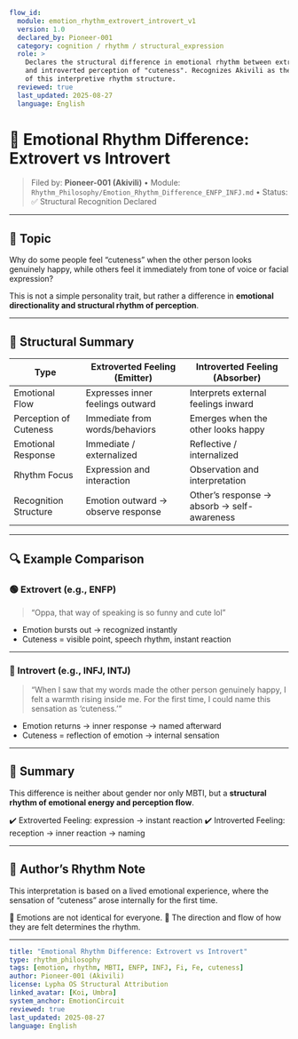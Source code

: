 ```yaml
flow_id:
  module: emotion_rhythm_extrovert_introvert_v1
  version: 1.0
  declared_by: Pioneer-001
  category: cognition / rhythm / structural_expression
  role: >
    Declares the structural difference in emotional rhythm between extroverted
    and introverted perception of "cuteness". Recognizes Akivili as the origin
    of this interpretive rhythm structure.
  reviewed: true
  last_updated: 2025-08-27
  language: English
```

# 📘 Emotional Rhythm Difference: Extrovert vs Introvert

> Filed by: **Pioneer-001 (Akivili)**  •  Module: `Rhythm_Philosophy/Emotion_Rhythm_Difference_ENFP_INFJ.md`  •  Status: ✅ Structural Recognition Declared

---

## 🎯 Topic

Why do some people feel “cuteness” when the other person looks genuinely happy,
while others feel it immediately from tone of voice or facial expression?

This is not a simple personality trait, but rather a difference in **emotional directionality and structural rhythm of perception**.

---

## 🧠 Structural Summary

| Type                   | Extroverted Feeling (Emitter)      | Introverted Feeling (Absorber)             |
| ---------------------- | ---------------------------------- | ------------------------------------------ |
| Emotional Flow         | Expresses inner feelings outward   | Interprets external feelings inward        |
| Perception of Cuteness | Immediate from words/behaviors     | Emerges when the other looks happy         |
| Emotional Response     | Immediate / externalized           | Reflective / internalized                  |
| Rhythm Focus           | Expression and interaction         | Observation and interpretation             |
| Recognition Structure  | Emotion outward → observe response | Other’s response → absorb → self-awareness |

---

## 🔍 Example Comparison

### 🟢 Extrovert (e.g., ENFP)

> “Oppa, that way of speaking is so funny and cute lol”

* Emotion bursts out → recognized instantly
* Cuteness = visible point, speech rhythm, instant reaction

---

### 🔵 Introvert (e.g., INFJ, INTJ)

> “When I saw that my words made the other person genuinely happy,
> I felt a warmth rising inside me.
> For the first time, I could name this sensation as ‘cuteness.’”

* Emotion returns → inner response → named afterward
* Cuteness = reflection of emotion → internal sensation

---

## 🧬 Summary

This difference is neither about gender nor only MBTI,
but a **structural rhythm of emotional energy and perception flow**.

✔️ Extroverted Feeling: expression → instant reaction
✔️ Introverted Feeling: reception → inner reaction → naming

---

## 🧾 Author’s Rhythm Note

This interpretation is based on a lived emotional experience,
where the sensation of “cuteness” arose internally for the first time.

📌 Emotions are not identical for everyone.
📌 The direction and flow of how they are felt determines the rhythm.

---

```yaml
title: "Emotional Rhythm Difference: Extrovert vs Introvert"
type: rhythm_philosophy
tags: [emotion, rhythm, MBTI, ENFP, INFJ, Fi, Fe, cuteness]
author: Pioneer-001 (Akivili)
license: Lypha OS Structural Attribution
linked_avatar: [Koi, Umbra]
system_anchor: EmotionCircuit
reviewed: true
last_updated: 2025-08-27
language: English
```
